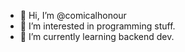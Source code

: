 - 👋 Hi, I’m @comicalhonour
- 👀 I’m interested in programming stuff.
- 🌱 I’m currently learning backend dev.

<!---
comicalhonour/comicalhonour is a ✨ special ✨ repository because its `README.md` (this file) appears on your GitHub profile.
You can click the Preview link to take a look at your changes.
--->
